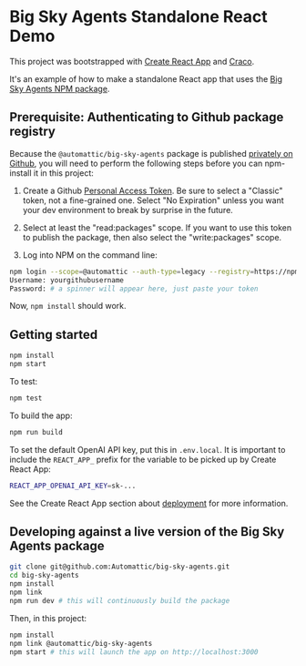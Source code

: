 # Big Sky Agents Standalone React Demo

This project was bootstrapped with [Create React App](https://github.com/facebook/create-react-app) and [Craco](https://craco.js.org/docs/getting-started/).

It's an example of how to make a standalone React app that uses the [Big Sky Agents NPM package](https://github.com/Automattic/big-sky-agents).

## Prerequisite: Authenticating to Github package registry

Because the `@automattic/big-sky-agents` package is published [privately on Github](https://github.com/Automattic/big-sky-agents/pkgs/npm/big-sky-agents), you will need to perform the following steps before you can npm-install it in this project:

1. Create a Github [Personal Access Token](https://github.com/settings/tokens). Be sure to select a "Classic" token, not a fine-grained one. Select "No Expiration" unless you want your dev environment to break by surprise in the future.

2. Select at least the "read:packages" scope. If you want to use this token to publish the package, then also select the "write:packages" scope.

3. Log into NPM on the command line:

```bash
npm login --scope=@automattic --auth-type=legacy --registry=https://npm.pkg.github.com
Username: yourgithubusername
Password: # a spinner will appear here, just paste your token
```

Now, `npm install` should work.

## Getting started

```bash
npm install
npm start
```

To test:

```bash
npm test
```

To build the app:

```bash
npm run build
```

To set the default OpenAI API key, put this in `.env.local`. It is important to include the `REACT_APP_` prefix for the variable to be picked up by Create React App:

```bash
REACT_APP_OPENAI_API_KEY=sk-...
```

See the Create React App section about [deployment](https://facebook.github.io/create-react-app/docs/deployment) for more information.

## Developing against a live version of the Big Sky Agents package

```bash
git clone git@github.com:Automattic/big-sky-agents.git
cd big-sky-agents
npm install
npm link
npm run dev # this will continuously build the package
```

Then, in this project:

```bash
npm install
npm link @automattic/big-sky-agents
npm start # this will launch the app on http://localhost:3000
```